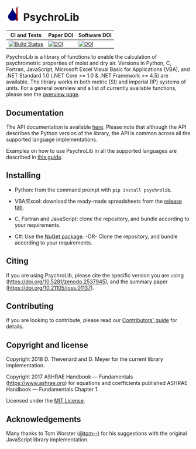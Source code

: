# <img src="assets/psychrolib_logo.svg" alt="PsychroLib Logo" height="40" width="40"> PsychroLib


|CI and Tests | Paper DOI | Software DOI |
|---|---|------|
[![Build Status](https://travis-ci.com/psychrometrics/psychrolib.svg?branch=master)](https://travis-ci.com/psychrometrics/psychrolib) | [![DOI](https://joss.theoj.org/papers/10.21105/joss.01137/status.svg)](https://doi.org/10.21105/joss.01137) | [![DOI](https://zenodo.org/badge/DOI/10.5281/zenodo.2537945.svg)](https://doi.org/10.5281/zenodo.2537945)|

PsychroLib is a library of functions to enable the calculation of psychrometric properties of moist and dry air. Versions in Python, C, Fortran, JavaScript, Microsoft Excel Visual Basic for Applications (VBA), and .NET Standard 1.0 (.NET Core >= 1.0 & .NET Framework >= 4.5) are available. The library works in both metric (SI) and imperial (IP) systems of units. For a general overview and a list of currently available functions, please see the [overview page](docs/overview.md).


## Documentation

The API documentation is available [here](https://psychrometrics.github.io/psychrolib/api_docs.html). Please note that although the API describes the Python version of the library, the API is common across all the supported language implementations.

Examples on how to use PsychroLib in all the supported languages are described in [this guide](docs/examples.md).


## Installing

- Python: from the command prompt with `pip install psychrolib`.

- VBA/Excel: download the ready-made spreadsheets from the [release tab](https://github.com/psychrometrics/psychrolib/releases).

- C, Fortran and JavaScript: clone the repository, and bundle according to your requirements.

- C#: Use the [NuGet package](https://www.nuget.org/packages/PsychroLib/). -OR- Clone the repository, and bundle according to your requirements.


## Citing

If you are using PsychroLib, please cite the specific version you are using (https://doi.org/10.5281/zenodo.2537945), and the summary paper (https://doi.org/10.21105/joss.01137).


## Contributing

If you are looking to contribute, please read our [Contributors' guide](CONTRIBUTING.md) for details.


## Copyright and license

Copyright 2018 D. Thevenard and D. Meyer for the current library implementation.

Copyright 2017 ASHRAE Handbook — Fundamentals (https://www.ashrae.org) for equations and coefficients published ASHRAE Handbook — Fundamentals Chapter 1.

Licensed under the [MIT License](LICENSE.txt).


## Acknowledgements

Many thanks to Tom Worster ([@tom--](https://github.com/tom--)) for his suggestions with the original JavaScript library implementation.

